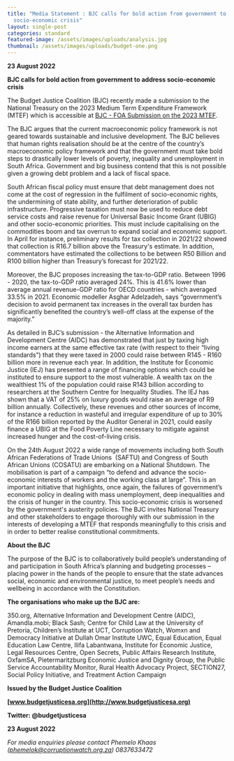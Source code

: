 ```yaml
---
title: "Media Statement : BJC calls for bold action from government to address
  socio-economic crisis"
layout: single-post
categories: standard
featured-image: /assets/images/uploads/analysis.jpg
thumbnail: /assets/images/uploads/budget-one.png
---
```

**23 August 2022**

**BJC calls for bold action from government to address socio-economic crisis**

The Budget Justice Coalition (BJC) recently made a submission to the National Treasury on the 2023 Medium Term Expenditure Framework (MTEF) which is accessible at [BJC - FOA Submission on the 2023 MTEF](https://t.co/fXtK8kroPL).

The BJC argues that the current macroeconomic policy framework is not geared towards sustainable and inclusive development. The BJC believes that human rights realisation should be at the centre of the country’s macroeconomic policy framework and that the government must take bold steps to drastically lower levels of poverty, inequality and unemployment in South Africa. Government and big business contend that this is not possible given a growing debt problem and a lack of fiscal space.

South African fiscal policy must ensure that debt management does not come at the cost of regression in the fulfilment of socio-economic rights, the undermining of state ability, and further deterioration of public infrastructure. Progressive taxation must now be used to reduce debt service costs and raise revenue for Universal Basic Income Grant (UBIG) and other socio-economic priorities. This must include capitalising on the commodities boom and tax overrun to expand social and economic support. In April for instance, preliminary results for tax collection in 2021/22 showed that collection is R16.7 billion above the Treasury's estimate. In addition, commentators have estimated the collections to be between R50 Billion and R100 billion higher than Treasury’s forecast for 2021/22.

Moreover, the BJC proposes increasing the tax-to-GDP ratio. Between 1996 - 2020, the tax-to-GDP ratio averaged 24%. This is 41.6% lower than average annual revenue-GDP ratio for OECD countries - which averaged 33.5% in 2021. Economic modeller Asghar Adelzadeh, says “government’s decision to avoid permanent tax increases in the overall tax burden has significantly benefited the country’s well-off class at the expense of the majority.”

As detailed in BJC’s submission - the Alternative Information and Development Centre (AIDC) has demonstrated that just by taxing high income earners at the same effective tax rate (with respect to their “living standards”) that they were taxed in 2000 could raise between R145 - R160 billion more in revenue each year. In addition, the Institute for Economic Justice (IEJ) has presented a range of financing options which could be instituted to ensure support to the most vulnerable. A wealth tax on the wealthiest 1% of the population could raise R143 billion according to researchers at the Southern Centre for Inequality Studies. The IEJ has shown that a VAT of 25% on luxury goods would raise an average of R9 billion annually. Collectively, these revenues and other sources of income, for instance a reduction in wasteful and irregular expenditure of up to 30% of the R166 billion reported by the Auditor General in 2021, could easily finance a UBIG at the Food Poverty Line necessary to mitigate against increased hunger and the cost-of-living crisis.

On the 24th August 2022 a wide range of movements including both South African Federations of Trade Unions  (SAFTU) and Congress of South African Unions (COSATU) are embarking on a National Shutdown. The mobilisation is part of a campaign “to defend and advance the socio-economic interests of workers and the working class at large”. This is an important initiative that highlights, once again, the failures of government’s economic policy in dealing with mass unemployment, deep inequalities and the crisis of hunger in the country. This socio-economic crisis is worsened by the government's austerity policies. The BJC invites National Treasury and other stakeholders to engage thoroughly with our submission in the interests of developing a MTEF that responds meaningfully to this crisis and in order to better realise constitutional commitments.

**About the BJC**

The purpose of the BJC is to collaboratively build people’s understanding of and participation in South Africa’s planning and budgeting processes – placing power in the hands of the people to ensure that the state advances social, economic and environmental justice, to meet people’s needs and wellbeing in accordance with the Constitution.

**The organisations who make up the BJC are:**

350.org, Alternative Information and Development Centre (AIDC), Amandla.mobi; Black Sash; Centre for Child Law at the University of Pretoria, Children’s Institute at UCT, Corruption Watch, Womxn and Democracy Initiative at Dullah Omar Institute UWC, Equal Education, Equal Education Law Centre, Ilifa Labantwana, Institute for Economic Justice, Legal Resources Centre, Open Secrets, Public Affairs Research Institute, OxfamSA, Pietermaritzburg Economic Justice and Dignity Group, the Public Service Accountability Monitor, Rural Health Advocacy Project, SECTION27, Social Policy Initiative, and Treatment Action Campaign

**Issued by the Budget Justice Coalition**

**[www.budgetjusticesa.org](http://www.budgetjusticesa.org)**

**Twitter: @budgetjusticesa**

**23 August 2022**

*For media enquiries please contact Phemelo Khaas ([phemelok@corruptionwatch.org.za](mailto:phemelok@corruptionwatch.org.za)) 0837633472*